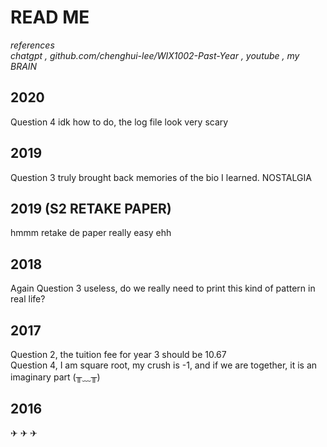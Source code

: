 # READ ME  

*references*  
*chatgpt , github.com/chenghui-lee/WIX1002-Past-Year , youtube , my BRAIN*

## 2020  
Question 4 idk how to do, the log file look very scary

## 2019  
Question 3 truly brought back memories of the bio I learned. NOSTALGIA

## 2019 (S2 RETAKE PAPER)
hmmm retake de paper really easy ehh

## 2018
Again Question 3 useless, do we really need to print this kind of pattern in real life?

## 2017 
Question 2, the tuition fee for year 3 should be 10.67  
Question 4, I am square root, my crush is -1, and if we are together, it is an imaginary part (╥﹏╥)

## 2016  
✈︎ ✈︎ ✈︎
